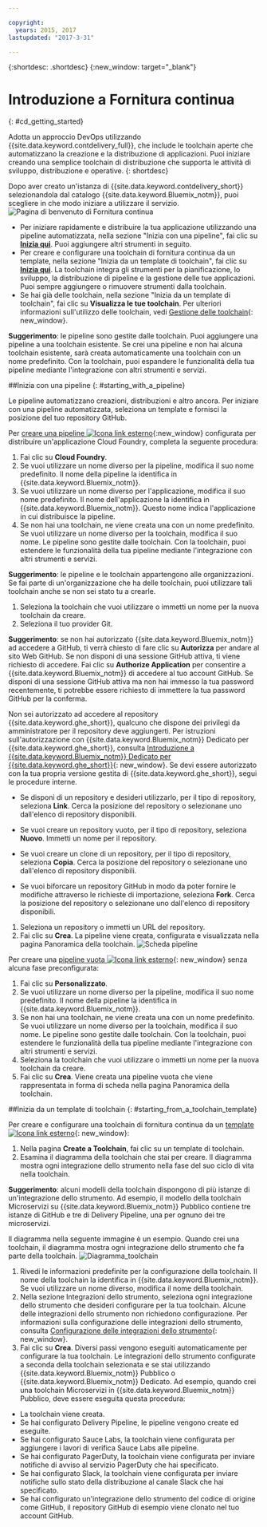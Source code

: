 ```yaml
---

copyright:
  years: 2015, 2017
lastupdated: "2017-3-31"

---
```


{:shortdesc: .shortdesc}
{:new_window: target="_blank"}

# Introduzione a Fornitura continua
{: #cd_getting_started}

Adotta un approccio DevOps utilizzando {{site.data.keyword.contdelivery_full}}, che include le toolchain aperte che automatizzano la creazione e la distribuzione di applicazioni. Puoi iniziare creando una semplice toolchain di distribuzione che supporta le attività di sviluppo, distribuzione e operative.
{: shortdesc}

Dopo aver creato un'istanza di {{site.data.keyword.contdelivery_short}} selezionandola dal catalogo {{site.data.keyword.Bluemix_notm}}, puoi scegliere in che modo iniziare a utilizzare il servizio.
 ![Pagina di benvenuto di Fornitura continua](images/cd_landing_page.png)

 * Per iniziare rapidamente e distribuire la tua applicazione utilizzando una pipeline automatizzata, nella sezione "Inizia con una pipeline", fai clic su **[Inizia qui](#starting_with_a_pipeline)**. Puoi aggiungere altri strumenti in seguito.
 * Per creare e configurare una toolchain di fornitura continua da un template, nella sezione "Inizia da un template di toolchain", fai clic su **[Inizia qui](#starting_from_a_toolchain_template)**. La toolchain integra gli strumenti per la pianificazione, lo sviluppo, la distribuzione di pipeline e la gestione delle tue applicazioni. Puoi sempre aggiungere o rimuovere strumenti dalla toolchain.
 * Se hai già delle toolchain, nella sezione "Inizia da un template di toolchain", fai clic su **Visualizza le tue toolchain**. Per ulteriori informazioni sull'utilizzo delle toolchain, vedi [Gestione delle toolchain](/docs/services/ContinuousDelivery/toolchains_using.html){: new_window}.

**Suggerimento**: le pipeline sono gestite dalle toolchain. Puoi aggiungere una pipeline a una toolchain esistente. Se crei una pipeline e non hai alcuna toolchain esistente, sarà creata automaticamente una toolchain con un nome predefinito. Con la toolchain, puoi espandere le funzionalità della tua pipeline mediante l'integrazione con altri strumenti e servizi. 

##Inizia con una pipeline
{: #starting_with_a_pipeline}

Le pipeline automatizzano creazioni, distribuzioni e altro ancora. Per iniziare con una pipeline automatizzata, seleziona un template e fornisci la posizione del tuo repository GitHub.

Per [creare una pipeline ![Icona link esterno](../../icons/launch-glyph.svg "Icona link esterno")](https://console.ng.bluemix.net/devops/pipelines/dashboard/create){:new_window} configurata per distribuire un'applicazione Cloud Foundry, completa la seguente procedura:

1. Fai clic su **Cloud Foundry**.
1. Se vuoi utilizzare un nome diverso per la pipeline, modifica il suo nome predefinito. Il nome della pipeline la identifica in {{site.data.keyword.Bluemix_notm}}.
1. Se vuoi utilizzare un nome diverso per l'applicazione, modifica il suo nome predefinito. Il nome dell'applicazione la identifica in {{site.data.keyword.Bluemix_notm}}. Questo nome indica l'applicazione in cui distribuisce la pipeline.
1. Se non hai una toolchain, ne viene creata una con un nome predefinito. Se vuoi utilizzare un nome diverso per la toolchain, modifica il suo nome. Le pipeline sono gestite dalle toolchain. Con la toolchain, puoi estendere le funzionalità della tua pipeline mediante l'integrazione con altri strumenti e servizi.

 **Suggerimento**: le pipeline e le toolchain appartengono alle organizzazioni. Se fai parte di un'organizzazione che ha delle toolchain, puoi utilizzare tali toolchain anche se non sei stato tu a crearle.

1. Seleziona la toolchain che vuoi utilizzare o immetti un nome per la nuova toolchain da creare.
1. Seleziona il tuo provider Git.

 **Suggerimento**: se non hai autorizzato {{site.data.keyword.Bluemix_notm}} ad accedere a GitHub, ti verrà chiesto di fare clic su **Autorizza** per andare al sito Web GitHub. Se non disponi di una sessione GitHub attiva, ti viene richiesto di accedere. Fai clic su **Authorize Application** per consentire a {{site.data.keyword.Bluemix_notm}} di accedere al tuo account GitHub. Se disponi di una sessione GitHub attiva ma non hai immesso la tua password recentemente, ti potrebbe essere richiesto di immettere la tua password GitHub per la conferma.

 Non sei autorizzato ad accedere al repository {{site.data.keyword.ghe_short}}, qualcuno che dispone dei privilegi da amministratore per il repository deve aggiungerti. Per istruzioni sull'autorizzazione con {{site.data.keyword.Bluemix_notm}} Dedicato per {{site.data.keyword.ghe_short}}, consulta [Introduzione a {{site.data.keyword.Bluemix_notm}} Dedicato per {{site.data.keyword.ghe_short}}](/docs/services/ghededicated/index.html){: new_window}. Se devi essere autorizzato con la tua propria versione gestita di {{site.data.keyword.ghe_short}}, segui le procedure interne.

   * Se disponi di un repository e desideri utilizzarlo, per il tipo di repository, seleziona **Link**. Cerca la posizione del repository o selezionane uno dall'elenco di repository disponibili.

   * Se vuoi creare un repository vuoto, per il tipo di repository, seleziona **Nuovo**. Immetti un nome per il repository.

   * Se vuoi creare un clone di un repository, per il tipo di repository, seleziona **Copia**. Cerca la posizione del repository o selezionane uno dall'elenco di repository disponibili.

   * Se vuoi biforcare un repository GitHub in modo da poter fornire le modifiche attraverso le richieste di importazione, seleziona **Fork**. Cerca la posizione del repository o selezionane uno dall'elenco di repository disponibili.

1. Seleziona un repository o immetti un URL del repository.
1. Fai clic su **Crea**. La pipeline viene creata, configurata e visualizzata nella pagina Panoramica della toolchain.
 ![Scheda pipeline](images/cd_pipeline.png)

Per creare una [pipeline vuota ![Icona link esterno](../../icons/launch-glyph.svg "Icona link esterno")](https://console.ng.bluemix.net/devops/pipelines/dashboard/create){: new_window} senza alcuna fase preconfigurata:

1. Fai clic su **Personalizzato**.
1. Se vuoi utilizzare un nome diverso per la pipeline, modifica il suo nome predefinito. Il nome della pipeline la identifica in {{site.data.keyword.Bluemix_notm}}.
1. Se non hai una toolchain, ne viene creata una con un nome predefinito. Se vuoi utilizzare un nome diverso per la toolchain, modifica il suo nome. Le pipeline sono gestite dalle toolchain. Con la toolchain, puoi estendere le funzionalità della tua pipeline mediante l'integrazione con altri strumenti e servizi.
1. Seleziona la toolchain che vuoi utilizzare o immetti un nome per la nuova toolchain da creare.
1. Fai clic su **Crea**. Viene creata una pipeline vuota che viene rappresentata in forma di scheda nella pagina Panoramica della toolchain. 

##Inizia da un template di toolchain
{: #starting_from_a_toolchain_template}

Per creare e configurare una toolchain di fornitura continua da un [template ![Icona link esterno](../../icons/launch-glyph.svg "Icona link esterno")](https://console.ng.bluemix.net/devops/create){: new_window}:

1. Nella pagina **Create a Toolchain**, fai clic su un template di toolchain.  
1. Esamina il diagramma della toolchain che stai per creare. Il diagramma mostra ogni integrazione dello strumento nella fase del suo ciclo di vita nella toolchain.

 **Suggerimento**: alcuni modelli della toolchain dispongono di più istanze di un'integrazione dello strumento. Ad esempio, il modello della toolchain Microservizi su {{site.data.keyword.Bluemix_notm}} Pubblico contiene tre istanze di GitHub e tre di Delivery Pipeline, una per ognuno dei tre microservizi.

 Il diagramma nella seguente immagine è un esempio. Quando crei una toolchain, il diagramma mostra ogni integrazione dello strumento che fa parte della toolchain.
 ![Diagramma_toolchain](images/toolchain_diagram.png)
1. Rivedi le informazioni predefinite per la configurazione della toolchain. Il nome della toolchain la identifica in {{site.data.keyword.Bluemix_notm}}. Se vuoi utilizzare un nome diverso, modifica il nome della toolchain.
1. Nella sezione Integrazioni dello strumento, seleziona ogni integrazione dello strumento che desideri configurare per la tua toolchain. Alcune delle integrazioni dello strumento non richiedono configurazione. Per informazioni sulla configurazione delle integrazioni dello strumento, consulta [Configurazione delle integrazioni dello strumento](/docs/services/ContinuousDelivery/toolchains_integrations.html){: new_window}.
1. Fai clic su **Crea**. Diversi passi vengono eseguiti automaticamente per configurare la tua toolchain. Le integrazioni dello strumento configurate a seconda della toolchain selezionata e se stai utilizzando {{site.data.keyword.Bluemix_notm}} Pubblico o {{site.data.keyword.Bluemix_notm}} Dedicato. Ad esempio, quando crei una toolchain Microservizi in {{site.data.keyword.Bluemix_notm}} Pubblico, deve essere eseguita questa procedura:

 * La toolchain viene creata.
 * Se hai configurato Delivery Pipeline, le pipeline vengono create ed eseguite.
 * Se hai configurato Sauce Labs, la toolchain viene configurata per aggiungere i lavori di verifica Sauce Labs alle pipeline.
 * Se hai configurato PagerDuty, la toolchain viene configurata per inviare notifiche di avviso al servizio PagerDuty che hai specificato.
 * Se hai configurato Slack, la toolchain viene configurata per inviare notifiche sullo stato della distribuzione al canale Slack che hai specificato.
 * Se hai configurato un'integrazione dello strumento del codice di origine come GitHub, il repository GitHub di esempio viene clonato nel tuo account GitHub.
